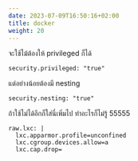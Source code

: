 ```yaml
---
date: 2023-07-09T16:50:16+02:00
title: docker
weight: 20
---
```


จะใช้ไม้ต้องให้ privileged ก็ได้

    security.privileged: "true"

แต่อย่างน้อยต้องมี nesting

    security.nesting: "true"

ถ้าใช้ไม่ได้อีกก็ใส่นี่เพิ่มไป ทำอะไรก็ไม่รู้ 55555

    raw.lxc: |
      lxc.apparmor.profile=unconfined
      lxc.cgroup.devices.allow=a
      lxc.cap.drop=
